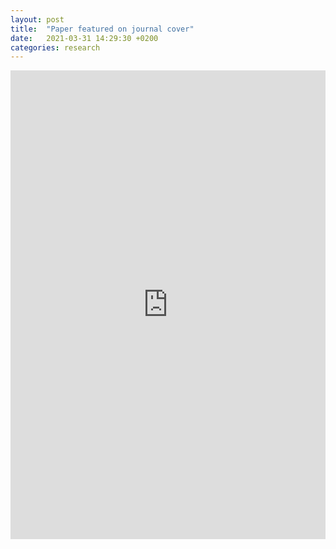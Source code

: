 ```yaml
---
layout: post
title:  "Paper featured on journal cover"
date:   2021-03-31 14:29:30 +0200
categories: research
---
```


<iframe src="https://www.linkedin.com/embed/feed/update/urn:li:share:6787386527950360577" height="750" width="100%" frameborder="0" allowfullscreen="" title="Mattia Cenedese JAP cover"></iframe>